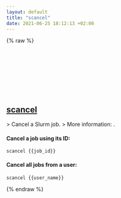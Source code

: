 ```yaml
---
layout: default
title: "scancel"
date: 2021-06-25 18:12:13 +02:00
---
```

{% raw %}
<h2 id="scancel">
  <a href="/en/linux/scancel.html">scancel</a> <a href="#scancel"><svg class="icon">
    <use href="/assets/images/unicode_sprite.svg#link" />
  </svg></a>
</h2>
> Cancel a Slurm job.
> More information: <https://slurm.schedmd.com/scancel.html>.

#### Cancel a job using its ID:
```shell
scancel {{job_id}}
```
#### Cancel all jobs from a user:
```shell
scancel {{user_name}}
```
{% endraw %}